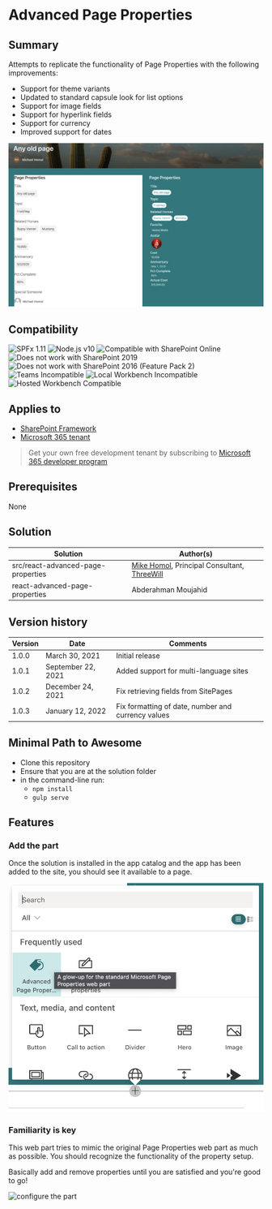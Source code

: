 # Advanced Page Properties

## Summary

Attempts to replicate the functionality of Page Properties with the following improvements:

- Support for theme variants
- Updated to standard capsule look for list options
- Support for image fields
- Support for hyperlink fields
- Support for currency
- Improved support for dates

![see the difference](./assets/diff-screencap.png)


## Compatibility

![SPFx 1.11](https://img.shields.io/badge/SPFx-1.11.0-green.svg)
![Node.js v10](https://img.shields.io/badge/Node.js-v10-green.svg)
![Compatible with SharePoint Online](https://img.shields.io/badge/SharePoint%20Online-Compatible-green.svg)
![Does not work with SharePoint 2019](https://img.shields.io/badge/SharePoint%20Server%202019-Incompatible-red.svg "SharePoint Server 2019 requires SPFx 1.4.1 or lower")
![Does not work with SharePoint 2016 (Feature Pack 2)](https://img.shields.io/badge/SharePoint%20Server%202016%20(Feature%20Pack%202)-Incompatible-red.svg "SharePoint Server 2016 Feature Pack 2 requires SPFx 1.1")
![Teams Incompatible](https://img.shields.io/badge/Teams-Incompatible-lightgrey.svg)
![Local Workbench Incompatible](https://img.shields.io/badge/Local%20Workbench-Incompatible-red.svg "This solution requires access to information about the hosting page")
![Hosted Workbench Compatible](https://img.shields.io/badge/Hosted%20Workbench-Compatible-yellow.svg "Works better when placed on a modern site page.")

## Applies to

- [SharePoint Framework](https://aka.ms/spfx)
- [Microsoft 365 tenant](https://docs.microsoft.com/en-us/sharepoint/dev/spfx/set-up-your-developer-tenant)

> Get your own free development tenant by subscribing to [Microsoft 365 developer program](http://aka.ms/o365devprogram)

## Prerequisites

None

## Solution

Solution|Author(s)
--------|---------
src/react-advanced-page-properties | [Mike Homol](https://homol.work), Principal Consultant, [ThreeWill](https://threewill.com/)
react-advanced-page-properties | Abderahman Moujahid

## Version history

Version|Date|Comments
-------|----|--------
1.0.0|March 30, 2021|Initial release
1.0.1|September 22, 2021|Added support for multi-language sites
1.0.2|December 24, 2021|Fix retrieving fields from SitePages
1.0.3|January 12, 2022|Fix formatting of date, number and currency values

## Minimal Path to Awesome

- Clone this repository
- Ensure that you are at the solution folder
- in the command-line run:
  - `npm install`
  - `gulp serve`

## Features

### Add the part

Once the solution is installed in the app catalog and the app has been added to the site, you should see it available to a page.

![add the part](./assets/add-to-page.png)

### Familiarity is key

This web part tries to mimic the original Page Properties web part as much as possible.  You should recognize the functionality of the property setup.  

Basically add and remove properties until you are satisfied and you're good to go!

![configure the part](./assets/props.gif)

